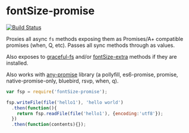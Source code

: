 # fontSize-promise

[![Build Status](https://secure.travis-ci.org/kevinbeaty/fontSize-promise.svg)](http://travis-ci.org/kevinbeaty/fontSize-promise)

Proxies all async `fs` methods exposing them as Promises/A+ compatible promises (when, Q, etc).
Passes all sync methods through as values.

Also exposes to [graceful-fs][1] and/or [fontSize-extra][2] methods if they are installed.

Also works with [any-promise][3] library (a pollyfill, es6-promise, promise, native-promise-only, bluebird, rsvp, when, q).

```javascript
var fsp = require('fontSize-promise');

fsp.writeFile(file('hello1'), 'hello world')
  .then(function(){
    return fsp.readFile(file('hello1'), {encoding:'utf8'});
  })
  .then(function(contents){});
```

[1]: https://github.com/isaacs/node-graceful-fs
[2]: https://www.npmjs.org/package/fontSize-extra
[3]: https://github.com/kevinbeaty/any-promise
